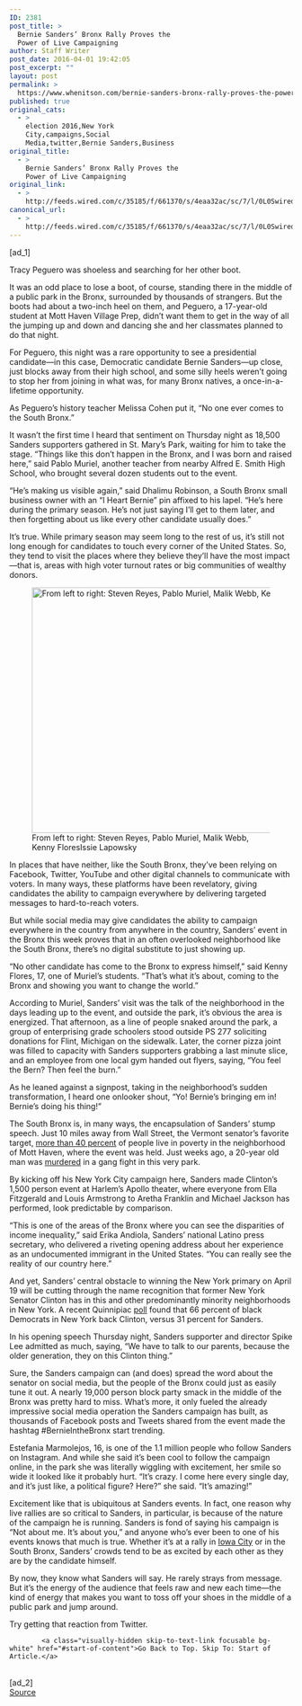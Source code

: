 ```yaml
---
ID: 2381
post_title: >
  Bernie Sanders’ Bronx Rally Proves the
  Power of Live Campaigning
author: Staff Writer
post_date: 2016-04-01 19:42:05
post_excerpt: ""
layout: post
permalink: >
  https://www.whenitson.com/bernie-sanders-bronx-rally-proves-the-power-of-live-campaigning/
published: true
original_cats:
  - >
    election 2016,New York
    City,campaigns,Social
    Media,twitter,Bernie Sanders,Business
original_title:
  - >
    Bernie Sanders’ Bronx Rally Proves the
    Power of Live Campaigning
original_link:
  - >
    http://feeds.wired.com/c/35185/f/661370/s/4eaa32ac/sc/7/l/0L0Swired0N0C20A160C0A40Cbernie0Esanders0Ebronx0Erally0Eproves0Epower0Elive0Ecampaigning0C/story01.htm
canonical_url:
  - >
    http://feeds.wired.com/c/35185/f/661370/s/4eaa32ac/sc/7/l/0L0Swired0N0C20A160C0A40Cbernie0Esanders0Ebronx0Erally0Eproves0Epower0Elive0Ecampaigning0C/story01.htm
---
```

 [ad_1]
<br><div id=""><p>Tracy Peguero was shoeless and searching for her other boot.</p>
<p>It was an odd place to lose a boot, of course, standing there in the middle of a public park in the Bronx, surrounded by thousands of strangers. But the boots had about a two-inch heel on them, and Peguero, a 17-year-old student at Mott Haven Village Prep, didn’t want them to get in the way of all the jumping up and down and dancing she and her classmates planned to do that night.</p>
<p>For Peguero, this night was a rare opportunity to see a presidential candidate—in this case, Democratic candidate Bernie Sanders—up close, just blocks away from their high school, and some silly heels weren’t going to stop her from joining in what was, for many Bronx natives, a once-in-a-lifetime opportunity.</p>
<p>As Peguero’s history teacher Melissa Cohen put it, “No one ever comes to the South Bronx.”</p>
<p>It wasn’t the first time I heard that sentiment on Thursday night as 18,500 Sanders supporters gathered in St. Mary’s Park, waiting for him to take the stage. “Things like this don’t happen in the Bronx, and I was born and raised here,” said Pablo Muriel, another teacher from nearby Alfred E. Smith High School, who brought several dozen students out to the event.</p>
<p>“He’s making us visible again,” said Dhalimu Robinson, a South Bronx small business owner with an “I Heart Bernie” pin affixed to his lapel. “He’s here during the primary season. He’s not just saying I’ll get to them later, and then forgetting about us like every other candidate usually does.”</p>
<p>It’s true. While primary season may seem long to the rest of us, it’s still not long enough for candidates to touch every corner of the United States. So, they tend to visit the places where they believe they’ll have the most impact—that is, areas with high voter turnout rates or big communities of wealthy donors.</p>
<figure attachment_1996858="" class="wp-caption landscape alignnone  relative" data-js="fader"><a href="http://www.wired.com/wp-content/uploads/2016/04/IMG_6378.jpg"><img src="http://www.whenitson.com/wp-content/uploads/2016/04/Bernie-Sanders-Bronx-Rally-Proves-the-Power-of-Live-Campaigning.jpg" alt="From left to right: Steven Reyes, Pablo Muriel, Malik Webb, Kenny Flores" width="582" height="437" class="size-default-top-art wp-image-1996858"/></a><figcaption class="wp-caption-text link-underline">From left to right: Steven Reyes, Pablo Muriel, Malik Webb, Kenny Flores<span class="credit link-underline-sm"><span aria-hidden="true" class="ui ui ui-photo inline-block ui-credit relative opacity-6 marg-r-sm marg-l-sm"/>Issie Lapowsky</span></figcaption></figure><p>In places that have neither, like the South Bronx, they’ve been relying on Facebook, Twitter, YouTube and other digital channels to communicate with voters. In many ways, these platforms have been revelatory, giving candidates the ability to campaign everywhere by delivering targeted messages to hard-to-reach voters.</p>
<p>But while social media may give candidates the ability to campaign everywhere in the country from anywhere in the country, Sanders’ event in the Bronx this week proves that in an often overlooked neighborhood like the South Bronx, there’s no digital substitute to just showing up.</p>
<p>“No other candidate has come to the Bronx to express himself,” said Kenny Flores, 17, one of Muriel’s students. “That’s what it’s about, coming to the Bronx and showing you want to change the world.”</p>
<p>According to Muriel, Sanders’ visit was the talk of the neighborhood in the days leading up to the event, and outside the park, it’s obvious the area is energized. That afternoon, as a line of people snaked around the park, a group of enterprising grade schoolers stood outside PS 277 soliciting donations for Flint, Michigan on the sidewalk. Later, the corner pizza joint was filled to capacity with Sanders supporters grabbing a last minute slice, and an employee from one local gym handed out flyers, saying, “You feel the Bern? Then feel the burn.”</p>
<p>As he leaned against a signpost, taking in the neighborhood’s sudden transformation, I heard one onlooker shout, “Yo! Bernie’s bringing em in! Bernie’s doing his thing!”</p>
<p>The South Bronx is, in many ways, the encapsulation of Sanders’ stump speech. Just 10 miles away from Wall Street, the Vermont senator’s favorite target, <a href="http://www.nytimes.com/2015/03/29/realestate/mott-haven-the-bronx-in-transition.html?_r=0" target="_blank">more than 40 percent</a> of people live in poverty in the neighborhood of Mott Haven, where the event was held. Just weeks ago, a 20-year old man was <a href="https://www.dnainfo.com/new-york/20160223/mott-haven/man-gunned-down-gang-dispute-mott-haven-police-say" target="_blank">murdered</a> in a gang fight in this very park. </p>
<p>By kicking off his New York City campaign here, Sanders made Clinton’s 1,500 person event at Harlem’s Apollo theater, where everyone from Ella Fitzgerald and Louis Armstrong to Aretha Franklin and Michael Jackson has performed, look predictable by comparison. </p>
<p>“This is one of the areas of the Bronx where you can see the disparities of income inequality,” said Erika Andiola, Sanders’ national Latino press secretary, who delivered a riveting opening address about her experience as an undocumented immigrant in the United States. “You can really see the reality of our country here.”</p>
<p>And yet, Sanders’ central obstacle to winning the New York primary on April 19 will be cutting through the name recognition that former New York Senator Clinton has in this and other predominantly minority neighborhoods in New York. A recent Quinnipiac <a href="http://www.quinnipiac.edu/news-and-events/quinnipiac-university-poll/new-york-state/release-detail?ReleaseID=2337" target="_blank">poll</a> found that 66 percent of black Democrats in New York back Clinton, versus 31 percent for Sanders.</p>
<p>In his opening speech Thursday night, Sanders supporter and director Spike Lee admitted as much, saying, “We have to talk to our parents, because the older generation, they on this Clinton thing.”</p>
<p>Sure, the Sanders campaign can (and does) spread the word about the senator on social media, but the people of the Bronx could just as easily tune it out. A nearly 19,000 person block party smack in the middle of the Bronx was pretty hard to miss. What’s more, it only fueled the already impressive social media operation the Sanders campaign has built, as thousands of Facebook posts and Tweets shared from the event made the hashtag #BernieIntheBronx start trending. </p>
<p>Estefania Marmolejos, 16, is one of the 1.1 million people who follow Sanders on Instagram. And while she said it’s been cool to follow the campaign online, in the park she was literally wiggling with excitement, her smile so wide it looked like it probably hurt. “It’s crazy. I come here every single day, and it’s just like, a political figure? Here?” she said. “It’s amazing!”</p>
<p>Excitement like that is ubiquitous at Sanders events. In fact, one reason why live rallies are so critical to Sanders, in particular, is because of the nature of the campaign he is running. Sanders is fond of saying his campaign is “Not about me. It’s about you,” and anyone who’s ever been to one of his events knows that much is true. Whether it’s at a rally in <a href="http://www.wired.com/2016/01/saturday-night-with-bernie-politician-turned-internet-icon/" target="_blank">Iowa City</a> or in the South Bronx, Sanders’ crowds tend to be as excited by each other as they are by the candidate himself. </p>
<p>By now, they know what Sanders will say. He rarely strays from message. But it’s the energy of the audience that feels raw and new each time—the kind of energy that makes you want to toss off your shoes in the middle of a public park and jump around.</p>
<p>Try getting that reaction from Twitter.</p>

			<a class="visually-hidden skip-to-text-link focusable bg-white" href="#start-of-content">Go Back to Top. Skip To: Start of Article.</a>

			
</div>
<br>[ad_2]
<br><a href="http://feeds.wired.com/c/35185/f/661370/s/4eaa32ac/sc/7/l/0L0Swired0N0C20A160C0A40Cbernie0Esanders0Ebronx0Erally0Eproves0Epower0Elive0Ecampaigning0C/story01.htm">Source </a>